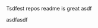 Tsdfest repos readme is great asdf







asdfasdf





















































































































